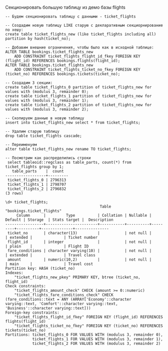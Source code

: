 Секционировать большую таблицу из демо базы flights

    -- Будем секционировать таблицу с данными - ticket_flights
    
    -- Создадим новую таблицу LIKE старую с декларативным секциорнирование по хешу:
    create table ticket_flights_new (like ticket_flights including all) partition by hash(ticket_no); 
    
    -- Добавим внешние ограничения, чтобы было как в исходной таблице:
    ALTER TABLE bookings.ticket_flights_new
        ADD CONSTRAINT ticket_flights_flight_id_fkey FOREIGN KEY (flight_id) REFERENCES bookings.flights(flight_id);
    ALTER TABLE bookings.ticket_flights_new
        ADD CONSTRAINT ticket_flights_ticket_no_fkey FOREIGN KEY (ticket_no) REFERENCES bookings.tickets(ticket_no);
    
    -- Создадим 3 секции:
    create table ticket_flights_0 partition of ticket_flights_new for values with (modulus 3, remainder 0);
    create table ticket_flights_1 partition of ticket_flights_new for values with (modulus 3, remainder 1);
    create table ticket_flights_2 partition of ticket_flights_new for values with (modulus 3, remainder 2);

    -- Скопируем данные в новую таблицу
    insert into ticket_flights_new select * from ticket_flights;
    
    -- Удалим старую таблицу
    drop table ticket_flights cascade;
    
    -- Переименуем
    alter table ticket_flights_new rename TO ticket_flights;

    -- Посмотрим как распределились строки
     select tableoid::regclass as table_parts, count(*) from ticket_flights group by 1;
       table_parts    |  count
    ------------------+---------
     ticket_flights_0 | 2796313
     ticket_flights_1 | 2798707
     ticket_flights_2 | 2796832
    (3 rows)

    \d+ ticket_flights;
                                              Table "bookings.ticket_flights"
         Column      |         Type          | Collation | Nullable | Default | Storage  | Stats target |  Description
    -----------------+-----------------------+-----------+----------+---------+----------+--------------+---------------
     ticket_no       | character(13)         |           | not null |         | extended |              | Ticket number
     flight_id       | integer               |           | not null |         | plain    |              | Flight ID
     fare_conditions | character varying(10) |           | not null |         | extended |              | Travel class
     amount          | numeric(10,2)         |           | not null |         | main     |              | Travel cost
    Partition key: HASH (ticket_no)
    Indexes:
        "ticket_flights_new_pkey" PRIMARY KEY, btree (ticket_no, flight_id)
    Check constraints:
        "ticket_flights_amount_check" CHECK (amount >= 0::numeric)
        "ticket_flights_fare_conditions_check" CHECK (fare_conditions::text = ANY (ARRAY['Economy'::character varying::text, 'Comfort'::character varying::text, 'Business'::character varying::text]))
    Foreign-key constraints:
        "ticket_flights_flight_id_fkey" FOREIGN KEY (flight_id) REFERENCES flights(flight_id)
        "ticket_flights_ticket_no_fkey" FOREIGN KEY (ticket_no) REFERENCES tickets(ticket_no)
    Partitions: ticket_flights_0 FOR VALUES WITH (modulus 3, remainder 0),
                ticket_flights_1 FOR VALUES WITH (modulus 3, remainder 1),
                ticket_flights_2 FOR VALUES WITH (modulus 3, remainder 2)

